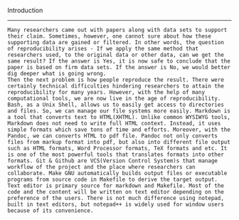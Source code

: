 Introduction
***
	Many researchers came out with papers along with data sets to support their claim. Sometimes, however, one cannot sure about how these supporting data are gained or filtered. In other words, the question of reproducibility arises - If we apply the same method that researchers used, to the original data or other data, can we get the same result? If the answer is Yes, it is now safe to conclude that the paper is based on firm data sets. If the answer is No, we would better dig deeper what is going wrong. 
	Then the next problem is how people reproduce the result. There were certainly technical difficulties hindering researchers to attain the reproducibility for many years. However, with the help of many computational tools, we are now live in the age of reproducibility.
	Bash, as a Unix Shell, allows us to easily get access to directories and files. So, we can manage our file systems more easily. Markdown is a tool that converts text to HTML(XHTML). Unlike common WYSIWYG tools, Markdown does not need to write full HTML context. Instead, it uses simple formats which save tons of time and efforts. Moreover, with the Pandoc, we can converts HTML to pdf file. Pandoc not only converts files from markup format into pdf, but also into different file output such as HTML formats, Word Processor formats, TeX formats and etc. It is one of the most powerful tools that translates formats into other formats. Git & Github are VCS(Version Control System)s that manage workflow of the project and the place where researchers can collaborate. Make GNU automatically builds output files or executable programs from source code in Makefile to derive the target output. Text editor is primary source for markdown and Makefile. Most of the code and the content will be written on text editor depending on the preference of the users. There is not much difference using notepad, built in text editors, but notepad++ is widely used for window users because of its convenience.
